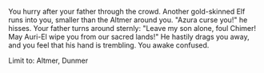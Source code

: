 You hurry after your father through the crowd. Another gold-skinned Elf runs into you, smaller than the Altmer around you. "Azura curse you!" he hisses.
Your father turns around sternly: "Leave my son alone, foul Chimer! May Auri-El wipe you from our sacred lands!" He hastily drags you away, and you feel
that his hand is trembling. You awake confused.

Limit to: Altmer, Dunmer
